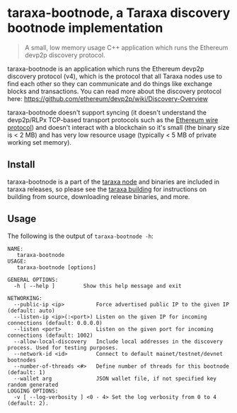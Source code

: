 # taraxa-bootnode, a Taraxa discovery bootnode implementation
> A small, low memory usage C++ application which runs the Ethereum devp2p discovery protocol.

taraxa-bootnode is an application which runs the Ethereum devp2p discovery protocol (v4), which is the protocol that all Taraxa nodes use to find each other so they can communicate and do things like exchange blocks and transactions. You can read more about the discovery protocol here: https://github.com/ethereum/devp2p/wiki/Discovery-Overview

taraxa-bootnode doesn't support syncing (it doesn't understand the devp2p/RLPx TCP-based transport protocols such as the [Ethereum wire protocol](https://github.com/ethereum/wiki/wiki/Ethereum-Wire-Protocol)) and doesn't interact with a blockchain so it's small  (the binary size is < 2 MB) and has very low resource usage (typically < 5 MB of private working set memory).

## Install
taraxa-bootnode is a part of the [taraxa node](https://github.com/Taraxa-project/taraxa-node) and binaries are included in taraxa releases, so please see the [taraxa building](https://github.com/Taraxa-project/taraxa-node/blob/develop/doc/building.md) for instructions on building from source, downloading release binaries, and more.

## Usage
The following is the output of `taraxa-bootnode -h`:
```
NAME:
   taraxa-bootnode
USAGE:
   taraxa-bootnode [options]

GENERAL OPTIONS:
  -h [ --help ]         Show this help message and exit

NETWORKING:
  --public-ip <ip>          Force advertised public IP to the given IP (default: auto)
  --listen-ip <ip>(:<port>) Listen on the given IP for incoming connections (default: 0.0.0.0)
  --listen <port>           Listen on the given port for incoming connections (default: 1002)
  --allow-local-discovery   Include local addresses in the discovery process. Used for testing purposes.
  --network-id <id>         Connect to default mainet/testnet/devnet bootnodes
  --number-of-threads <#>   Define number of threads for this bootnode (default: 1)
  --wallet arg              JSON wallet file, if not specified key random generated
LOGGING OPTIONS:
  -v [ --log-verbosity ] <0 - 4> Set the log verbosity from 0 to 4 (default: 2).
  ```
